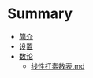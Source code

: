 # Summary

* [简介](README.md)
* [设置](Section1/section_1.md)
* [数论](数论/数论.md)
   * [线性打素数表.md](数论/线性筛素数)

